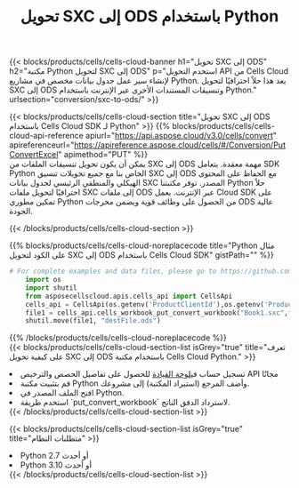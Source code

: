 ﻿---
title:  تحويل SXC إلى ODS باستخدام Python
description:  استخدام Aspose.Cells Cloud SDK لـ Python لتحويل ملف تنسيق SXC إلى ملف تنسيق ODS.
kwords: Excel, Convert SXC to ODS, REST, Python
howto: How to convert SXC to ODS using Aspose.Cells Cloud Python library.
---
{{< blocks/products/cells/cells-cloud-banner h1="تحويل SXC إلى ODS" h2="مكتبة Python لتحويل SXC إلى ODS" p="استخدم التحويل API من Cells Cloud لإنشاء سير عمل جدول بيانات مخصص في مشاريع Python. يعد هذا حلاً احترافيًا لتحويل SXC إلى ODS وتنسيقات المستندات الأخرى عبر الإنترنت باستخدام Python." urlsection="conversion/sxc-to-ods/" >}}

{{< blocks/products/cells/cells-cloud-section title="تحويل SXC إلى ODS باستخدام Cells Cloud SDK لـ Python" >}}
{{% blocks/products/cells/cells-cloud-api-reference apiurl="https://api.aspose.cloud/v3.0/cells/convert" apireferenceurl="https://apireference.aspose.cloud/cells/#/Conversion/PutConvertExcel" apimethod="PUT" %}}
<br/>
يمكن أن يكون تحويل تنسيقات الملفات من SXC إلى ODS مهمة معقدة. يتعامل SDK Python الخاص بنا مع جميع تحويلات تنسيق SXC إلى ODS مع الحفاظ على المحتوى الهيكلي والمنطقي الرئيسي لجدول بيانات SXC المصدر. توفر مكتبتنا Python حلاً احترافيًا لتحويل ملفات SXC إلى ملفات ODS عبر الإنترنت. يعمل Cloud SDK على تمكين مطوري Python من الحصول على وظائف قوية ويضمن مخرجات ODS عالية الجودة.

{{< /blocks/products/cells/cells-cloud-section >}}

{{% blocks/products/cells/cells-cloud-noreplacecode title="Python مثال على الكود لتحويل SXC إلى ODS باستخدام Cells Cloud SDK" gistPath="" %}}
 
```python
# For complete examples and data files, please go to https://github.com/aspose-cells-cloud/aspose-cells-cloud-python/
    import os
    import shutil
    from asposecellscloud.apis.cells_api import CellsApi
    cells_api = CellsApi(os.getenv('ProductClientId'),os.getenv('ProductClientSecret'))
    file1 = cells_api.cells_workbook_put_convert_workbook("Book1.sxc",format="ods")
    shutil.move(file1, "destFile.ods")     
```
 
{{% /blocks/products/cells/cells-cloud-noreplacecode %}}
<br/>
{{< blocks/products/cells/cells-cloud-section-list isGrey="true" title="تعرف على كيفية تحويل SXC إلى ODS باستخدام مكتبة Cells Cloud Python." >}}
<li> تسجيل حساب في<a href="https://dashboard.aspose.cloud/">لوحة القيادة</a> للحصول على تفاصيل الحصص والترخيص API مجانًا</li>
<li>قم بتثبيت مكتبة Python وأضف المرجع (استيراد المكتبة) إلى مشروعك.</li>
<li>افتح الملف المصدر في Python.</li>
<li>استخدم طريقة `put_convert_workbook` لاسترداد الدفق الناتج.</li>
{{< /blocks/products/cells/cells-cloud-section-list >}}

{{< blocks/products/cells/cells-cloud-section-list isGrey="true" title="متطلبات النظام" >}}
<li>Python 2.7 أو أحدث</li>
<li>Python 3.10 أو أحدث</li>
{{< /blocks/products/cells/cells-cloud-section-list >}}
